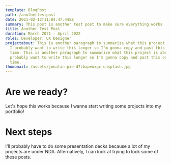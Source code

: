 ```yaml
---
template: BlogPost
path: /anothertestpost
date: 2021-02-12T11:04:47.445Z
summary: This post is another test post to make sure everything works
title: Another Test Post
duration: March 2021 - April 2022
roles: Developer, UX Designer
projectabout: This is another paragraph to summarize what this project is about.
  I probably want to write this longer so I'm gonna copy and past this one more
  time. This is another paragraph to summarize what this project is about. I
  probably want to write this longer so I'm gonna copy and past this one more
  time.
thumbnail: /assets/jonatan-pie-d7zbapeuxgc-unsplash.jpg
---
```

# Are we ready?

Let's hope this works because I wanna start writing some projects into my portfolio!



# Next steps

I'll probably have to do some presentation decks because a lot of my projects are under NDA. Alternatively, I can look at trying to lock some of these posts.